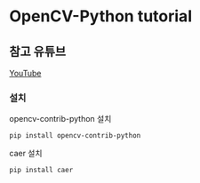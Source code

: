 # OpenCV-Python tutorial

## 참고 유튜브
[YouTube](https://www.youtube.com/watch?v=oXlwWbU8l2o)

### 설치

opencv-contrib-python 설치

```
pip install opencv-contrib-python

```

caer 설치

```
pip install caer
```